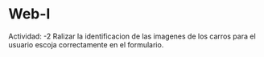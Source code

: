 # Web-I
Actividad:
-2 Ralizar la identificacion de las imagenes de los carros para el usuario escoja correctamente en el formulario.
